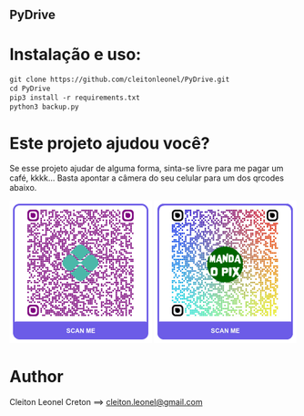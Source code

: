 ## __PyDrive__

# Instalação e uso:

```shell
git clone https://github.com/cleitonleonel/PyDrive.git
cd PyDrive
pip3 install -r requirements.txt
python3 backup.py
```

# Este projeto ajudou você?

Se esse projeto ajudar de alguma forma, sinta-se livre para me pagar um café, kkkk... Basta apontar a câmera do seu celular para um dos qrcodes abaixo.

<img src="https://github.com/cleitonleonel/pypix/blob/master/qrcode.png?raw=true" alt="QRCode Doação" width="250"/>

<img src="https://github.com/cleitonleonel/pypix/blob/master/artistic.gif?raw=true" alt="QRCode Doação" width="250"/>

# Author

Cleiton Leonel Creton ==> cleiton.leonel@gmail.com